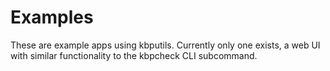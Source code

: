 Examples
========

These are example apps using kbputils. Currently only one exists, a web UI with similar functionality to the kbpcheck CLI subcommand.
